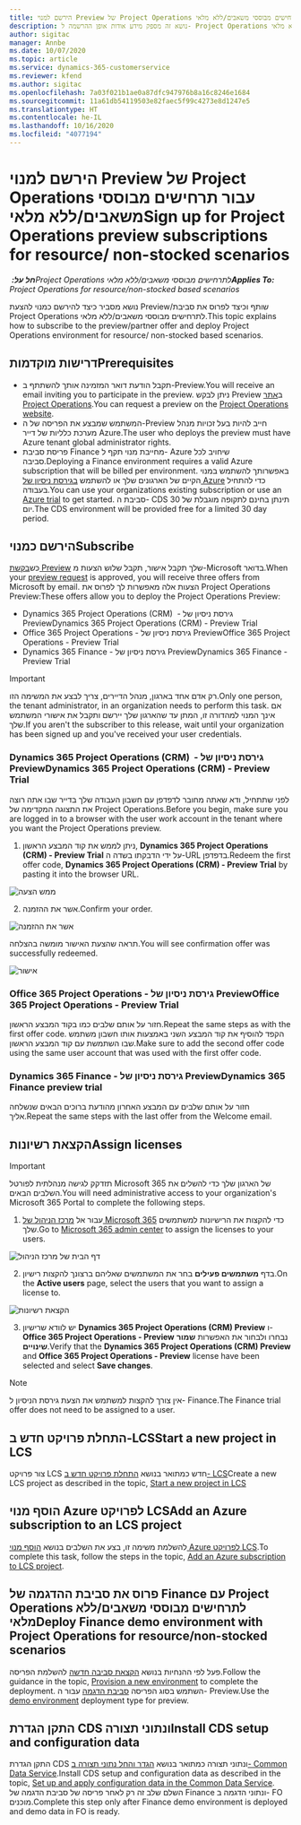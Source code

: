```yaml
---
title: הירשם למנוי Preview של Project Operations עבור תרחישים מבוססי משאבים/ללא מלאי
description: נושא זה מספק מידע אודות אופן ההרשמה ל- Project Operations ופריסה שלו עבור תרחישים מבוססי משאבים/ללא מלאי.
author: sigitac
manager: Annbe
ms.date: 10/07/2020
ms.topic: article
ms.service: dynamics-365-customerservice
ms.reviewer: kfend
ms.author: sigitac
ms.openlocfilehash: 7a03f021b1ae0a87dfc947976b8a16c8246e1684
ms.sourcegitcommit: 11a61db54119503e82faec5f99c4273e8d1247e5
ms.translationtype: HT
ms.contentlocale: he-IL
ms.lasthandoff: 10/16/2020
ms.locfileid: "4077194"
---
```

# <a name="sign-up-for-project-operations-preview-subscriptions-for-resource-non-stocked-scenarios"></a><span data-ttu-id="c4116-103">הירשם למנוי Preview של Project Operations עבור תרחישים מבוססי משאבים/ללא מלאי</span><span class="sxs-lookup"><span data-stu-id="c4116-103">Sign up for Project Operations preview subscriptions for resource/ non-stocked scenarios</span></span>

<span data-ttu-id="c4116-104">_**חל על:** ‏Project Operations לתרחישים מבוססי משאבים/ללא מלאי_</span><span class="sxs-lookup"><span data-stu-id="c4116-104">_**Applies To:** Project Operations for resource/non-stocked based scenarios_</span></span>

<span data-ttu-id="c4116-105">נושא מסביר כיצד להירשם כמנוי להצעת Preview/שותף וכיצד לפרוס את סביבת Project Operations לתרחישים מבוססי משאבים/ללא מלאי.</span><span class="sxs-lookup"><span data-stu-id="c4116-105">This topic explains how to subscribe to the preview/partner offer and deploy Project Operations environment for resource/ non-stocked based scenarios.</span></span>

## <a name="prerequisites"></a><span data-ttu-id="c4116-106">דרישות מוקדמות</span><span class="sxs-lookup"><span data-stu-id="c4116-106">Prerequisites</span></span>

- <span data-ttu-id="c4116-107">תקבל הודעת דואר המזמינה אותך להשתתף ב-Preview.</span><span class="sxs-lookup"><span data-stu-id="c4116-107">You will receive an email inviting you to participate in the preview.</span></span> <span data-ttu-id="c4116-108">ניתן לבקש Preview ב[אתר Project Operations](https://dynamics.microsoft.com/en-us/project-operations/overview/).</span><span class="sxs-lookup"><span data-stu-id="c4116-108">You can request a preview on the [Project Operations website](https://dynamics.microsoft.com/en-us/project-operations/overview/).</span></span>
- <span data-ttu-id="c4116-109">המשתמש שמבצע את הפריסה של ה-Preview חייב להיות בעל זכויות מנהל מערכת כלליות של דייר Azure.</span><span class="sxs-lookup"><span data-stu-id="c4116-109">The user who deploys the preview must have Azure tenant global administrator rights.</span></span>
- <span data-ttu-id="c4116-110">פריסת סביבת Finance מחייבת מנוי תקף ל- Azure שיחויב לכל סביבה.</span><span class="sxs-lookup"><span data-stu-id="c4116-110">Deploying a Finance environment requires a valid Azure subscription that will be billed per environment.</span></span> <span data-ttu-id="c4116-111">באפשרותך להשתמש במנוי הקיים של הארגונים שלך או להשתמש [בגירסת ניסיון של Azure](https://azure.microsoft.com/en-us/free/) כדי להתחיל בעבודה.</span><span class="sxs-lookup"><span data-stu-id="c4116-111">You can use your organizations existing subscription or use an [Azure trial](https://azure.microsoft.com/en-us/free/) to get started.</span></span> <span data-ttu-id="c4116-112">סביבת ה- CDS תינתן בחינם לתקופה מוגבלת של 30 יום.</span><span class="sxs-lookup"><span data-stu-id="c4116-112">The CDS environment will be provided free for a limited 30 day period.</span></span>

## <a name="subscribe"></a><span data-ttu-id="c4116-113">הירשם כמנוי</span><span class="sxs-lookup"><span data-stu-id="c4116-113">Subscribe</span></span>

<span data-ttu-id="c4116-114">כש[בקשת ‎Preview](https://forms.office.com/FormsPro/Pages/ResponsePage.aspx?id=v4j5cvGGr0GRqy180BHbR56j8lZs0FdAvwT75_WNFyxUMkRDV1NYQU5TNjE2VjhKOVBUNVg2R0s1NC4u) שלך תקבל אישור, תקבל שלוש הצעות מ-Microsoft בדואר.</span><span class="sxs-lookup"><span data-stu-id="c4116-114">When your [preview request](https://forms.office.com/FormsPro/Pages/ResponsePage.aspx?id=v4j5cvGGr0GRqy180BHbR56j8lZs0FdAvwT75_WNFyxUMkRDV1NYQU5TNjE2VjhKOVBUNVg2R0s1NC4u) is approved, you will receive three offers from Microsoft by email.</span></span> <span data-ttu-id="c4116-115">הצעות אלה מאפשרות לך לפרוס את Project Operations Preview:</span><span class="sxs-lookup"><span data-stu-id="c4116-115">These offers allow you to deploy the Project Operations Preview:</span></span>

- <span data-ttu-id="c4116-116">Dynamics 365 Project Operations (CRM) ‎ - גירסת ניסיון של Preview</span><span class="sxs-lookup"><span data-stu-id="c4116-116">Dynamics 365 Project Operations (CRM) - Preview Trial</span></span>
- <span data-ttu-id="c4116-117">Office 365 Project Operations - גירסת ניסיון של Preview</span><span class="sxs-lookup"><span data-stu-id="c4116-117">Office 365 Project Operations - Preview Trial</span></span>
- <span data-ttu-id="c4116-118">Dynamics 365 Finance - גירסת ניסיון של Preview</span><span class="sxs-lookup"><span data-stu-id="c4116-118">Dynamics 365 Finance - Preview Trial</span></span>

> [!IMPORTANT]
> <span data-ttu-id="c4116-119">רק אדם אחד בארגון, מנהל הדיירים, צריך לבצע את המשימה הזו.</span><span class="sxs-lookup"><span data-stu-id="c4116-119">Only one person, the tenant administrator, in an organization needs to perform this task.</span></span> <span data-ttu-id="c4116-120">אם אינך המנוי למהדורה זו, המתן עד שהארגון שלך יירשם ותקבל את אישורי המשתמש שלך.</span><span class="sxs-lookup"><span data-stu-id="c4116-120">If you aren't the subscriber to this release, wait until your organization has been signed up and you've received your user credentials.</span></span>

### <a name="dynamics-365-project-operations-crm---preview-trial"></a><span data-ttu-id="c4116-121">Dynamics 365 Project Operations (CRM) ‎ - גירסת ניסיון של Preview</span><span class="sxs-lookup"><span data-stu-id="c4116-121">Dynamics 365 Project Operations (CRM) - Preview Trial</span></span> 

<span data-ttu-id="c4116-122">לפני שתתחיל, ודא שאתה מחובר לדפדפן עם חשבון העבודה שלך בדייר שבו אתה רוצה את התצוגה המקדימה של Project Operations.</span><span class="sxs-lookup"><span data-stu-id="c4116-122">Before you begin, make sure you are logged in to a browser with the user work account in the tenant where you want the Project Operations preview.</span></span>

1. <span data-ttu-id="c4116-123">ניתן לממש את קוד המבצע הראשון, **Dynamics 365 Project Operations (CRM) - Preview Trial** על ידי הדבקתו בשדה ה-URL בדפדפן.</span><span class="sxs-lookup"><span data-stu-id="c4116-123">Redeem the first offer code, **Dynamics 365 Project Operations (CRM) - Preview Trial** by pasting it into the browser URL.</span></span>

![ממש הצעה](./media/16RedeemFirstOfferNew.png)

2. <span data-ttu-id="c4116-125">אשר את ההזמנה.</span><span class="sxs-lookup"><span data-stu-id="c4116-125">Confirm your order.</span></span>

![אשר את ההזמנה](./media/17ConfirmOrderNew.png)

<span data-ttu-id="c4116-127">תראה שהצעת האישור מומשה בהצלחה.</span><span class="sxs-lookup"><span data-stu-id="c4116-127">You will see confirmation offer was successfully redeemed.</span></span>

![אישור](./media/18OrderConfirmationNew.png)

### <a name="office-365-project-operations---preview-trial"></a><span data-ttu-id="c4116-129">Office 365 Project Operations - גירסת ניסיון של Preview</span><span class="sxs-lookup"><span data-stu-id="c4116-129">Office 365 Project Operations - Preview Trial</span></span>

<span data-ttu-id="c4116-130">חזור על אותם שלבים כמו בקוד המבצע הראשון.</span><span class="sxs-lookup"><span data-stu-id="c4116-130">Repeat the same steps as with the first offer code.</span></span> <span data-ttu-id="c4116-131">הקפד להוסיף את קוד המבצע השני באמצעות אותו חשבון משתמש שבו השתמשת עם קוד המבצע הראשון.</span><span class="sxs-lookup"><span data-stu-id="c4116-131">Make sure to add the second offer code using the same user account that was used with the first offer code.</span></span>

### <a name="dynamics-365-finance-preview-trial"></a><span data-ttu-id="c4116-132">Dynamics 365 Finance - גירסת ניסיון של Preview</span><span class="sxs-lookup"><span data-stu-id="c4116-132">Dynamics 365 Finance preview trial</span></span>

<span data-ttu-id="c4116-133">חזור על אותם שלבים עם המבצע האחרון מהודעת ברוכים הבאים שנשלחה אליך.</span><span class="sxs-lookup"><span data-stu-id="c4116-133">Repeat the same steps with the last offer from the Welcome email.</span></span>

## <a name="assign-licenses"></a><span data-ttu-id="c4116-134">הקצאת רשיונות</span><span class="sxs-lookup"><span data-stu-id="c4116-134">Assign licenses</span></span>

> [!IMPORTANT]
> <span data-ttu-id="c4116-135">תזדקק לגישה מנהלתית לפורטל Microsoft 365 של הארגון שלך כדי להשלים את השלבים הבאים.</span><span class="sxs-lookup"><span data-stu-id="c4116-135">You will need administrative access to your organization's Microsoft 365 Portal to complete the following steps.</span></span>

1. <span data-ttu-id="c4116-136">עבור אל [מרכז הניהול של Microsoft 365](https://portal.office.com/) כדי להקצות את הרישיונות למשתמשים שלך.</span><span class="sxs-lookup"><span data-stu-id="c4116-136">Go to [Microsoft 365 admin center](https://portal.office.com/) to assign the licenses to your users.</span></span>

![דף הבית של מרכז הניהול](./media/14AdminPortal.png)

2. <span data-ttu-id="c4116-138">בדף **משתמשים פעילים** בחר את המשתמשים שאליהם ברצונך להקצות רישיון.</span><span class="sxs-lookup"><span data-stu-id="c4116-138">On the **Active users** page, select the users that you want to assign a license to.</span></span>

![הקצאת רשיונות](./media/15AssignLicenses.png)

3. <span data-ttu-id="c4116-140">יש לוודא שרישיון **Dynamics 365 Project Operations (CRM) Preview** ו- **Office 365 Project Operations - Preview** נבחרו ולבחור את האפשרות **שמור שינויים**.</span><span class="sxs-lookup"><span data-stu-id="c4116-140">Verify that the **Dynamics 365 Project Operations (CRM) Preview** and **Office 365 Project Operations - Preview** license have been selected and select **Save changes**.</span></span>

> [!NOTE]
> <span data-ttu-id="c4116-141">אין צורך להקצות למשתמש את הצעת גירסת הניסיון ל- Finance.</span><span class="sxs-lookup"><span data-stu-id="c4116-141">The Finance trial offer does not need to be assigned to a user.</span></span>

## <a name="start-a-new-project-in-lcs"></a><span data-ttu-id="c4116-142">התחלת פרויקט חדש ב-LCS</span><span class="sxs-lookup"><span data-stu-id="c4116-142">Start a new project in LCS</span></span>

<span data-ttu-id="c4116-143">צור פרויקט LCS חדש כמתואר בנושא [התחלת פרויקט חדש ב- LCS](create-lcs-project.md)</span><span class="sxs-lookup"><span data-stu-id="c4116-143">Create a new LCS project as described in the topic, [Start a new project in LCS](create-lcs-project.md)</span></span>

## <a name="add-an-azure-subscription-to-an-lcs-project"></a><span data-ttu-id="c4116-144">הוסף מנוי Azure לפרויקט LCS</span><span class="sxs-lookup"><span data-stu-id="c4116-144">Add an Azure subscription to an LCS project</span></span>

<span data-ttu-id="c4116-145">להשלמת משימה זו, בצע את השלבים בנושא [הוסף מנוי Azure לפרויקט LCS](resource-add-azure-subscription-lcs-project.md).</span><span class="sxs-lookup"><span data-stu-id="c4116-145">To complete this task, follow the steps in the topic, [Add an Azure subscription to LCS project](resource-add-azure-subscription-lcs-project.md).</span></span>

## <a name="deploy-finance-demo-environment-with-project-operations-for-resourcenon-stocked-scenarios"></a><span data-ttu-id="c4116-146">פרוס את סביבת ההדגמה של Finance עם Project Operations לתרחישים מבוססי משאבים/ללא מלאי‬</span><span class="sxs-lookup"><span data-stu-id="c4116-146">Deploy Finance demo environment with Project Operations for resource/non-stocked scenarios</span></span>

<span data-ttu-id="c4116-147">פעל לפי ההנחיות בנושא [הקצאת סביבה חדשה](resource-provision-new-environment.md) להשלמת הפריסה.</span><span class="sxs-lookup"><span data-stu-id="c4116-147">Follow the guidance in the topic, [Provision a new environment](resource-provision-new-environment.md) to complete the deployment.</span></span> <span data-ttu-id="c4116-148">השתמש בסוג הפריסה [סביבת הדגמה](https://docs.microsoft.com/dynamics365/fin-ops-core/dev-itpro/deployment/deploy-demo-environment) עבור ה- Preview.</span><span class="sxs-lookup"><span data-stu-id="c4116-148">Use the [demo environment](https://docs.microsoft.com/dynamics365/fin-ops-core/dev-itpro/deployment/deploy-demo-environment) deployment type for preview.</span></span> 

## <a name="install-cds-setup-and-configuration-data"></a><span data-ttu-id="c4116-149">התקן הגדרת CDS ונתוני תצורה</span><span class="sxs-lookup"><span data-stu-id="c4116-149">Install CDS setup and configuration data</span></span>

<span data-ttu-id="c4116-150">התקן הגדרת CDS ונתוני תצורה כמתואר בנושא [הגדר והחל נתוני תצורה ב- Common Data Service](resource-apply-pro-setup-config-data.md).</span><span class="sxs-lookup"><span data-stu-id="c4116-150">Install CDS setup and configuration data as described in the topic, [Set up and apply configuration data in the Common Data Service](resource-apply-pro-setup-config-data.md).</span></span>
<span data-ttu-id="c4116-151">השלם שלב זה רק לאחר פריסה של סביבת הדגמה של Finance ונתוני הדגמה ב- FO מוכנים.</span><span class="sxs-lookup"><span data-stu-id="c4116-151">Complete this step only after Finance demo environment is deployed and demo data in FO is ready.</span></span>
